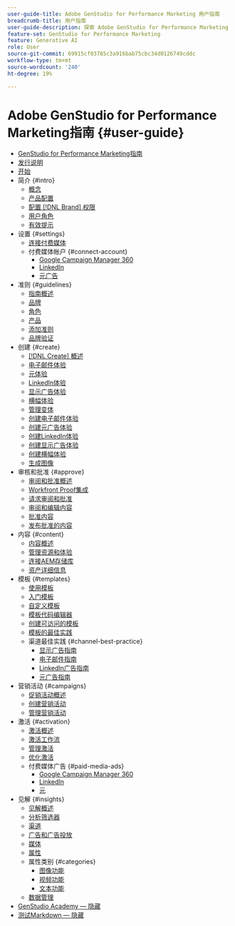 ```yaml
---
user-guide-title: Adobe GenStudio for Performance Marketing 用户指南
breadcrumb-title: 用户指南
user-guide-description: 探索 Adobe GenStudio for Performance Marketing 功能。了解如何快速创建品牌资产、生成变体并优化体验。
feature-set: GenStudio for Performance Marketing
feature: Generative AI
role: User
source-git-commit: 69915cf03785c3a916bab75cbc34d0126749cddc
workflow-type: tm+mt
source-wordcount: '240'
ht-degree: 19%

---
```



# Adobe GenStudio for Performance Marketing指南 {#user-guide}

+ [GenStudio for Performance Marketing指南](home.md)
+ [发行说明](release-notes.md)
+ [开始](get-started.md)
+ 简介 {#intro}
   + [概念](concepts.md)
   + [产品配置](product-provisioning.md)
   + [配置 [!DNL Brand] 权限](configure-brand-permissions.md)
   + [用户角色](user-roles.md)
   + [有效提示](effective-prompts.md)
+ 设置 {#settings}
   + [连接付费媒体](connectors/connect-channel.md)
   + 付费媒体帐户 {#connect-account}
      + [Google Campaign Manager 360](connectors/google-cm360.md)
      + [LinkedIn](connectors/linkedin-ads.md)
      + [元广告](connectors/meta-ads.md)
+ 准则 {#guidelines}
   + [指南概述](guidelines/overview.md)
   + [品牌](guidelines/brands.md)
   + [角色](guidelines/personas.md)
   + [产品](guidelines/products.md)
   + [添加准则](guidelines/add-guidelines.md)
   + [品牌验证](guidelines/brand-validation.md)
+ 创建 {#create}
   + [[!DNL Create] 概述](create/overview.md)
   + [电子邮件体验](create/email-experiences.md)
   + [元体验](create/meta-experiences.md)
   + [LinkedIn体验](create/linkedin-experiences.md)
   + [显示广告体验](create/display-ad-experiences.md)
   + [横幅体验](create/banner-experiences.md)
   + [管理变体](create/manage-variants.md)
   + [创建电子邮件体验](create/create-email-experience.md)
   + [创建元广告体验](create/create-meta-ad.md)
   + [创建LinkedIn体验](create/create-linkedin.md)
   + [创建显示广告体验](create/create-display-ad.md)
   + [创建横幅体验](create/create-banner-experience.md)
   + [生成图像](create/generate-assets.md)
+ 审核和批准 {#approve}
   + [审阅和批准概述](approvals/overview.md)
   + [Workfront Proof集成](approvals/proof-integration.md)
   + [请求审阅和批准](approvals/request-review.md)
   + [审阅和编辑内容](approvals/review-and-edit.md)
   + [批准内容](approvals/approve-content.md)
   + [发布批准的内容](approvals/publish-content.md)
+ 内容 {#content}
   + [内容概述](content/overview.md)
   + [管理资源和体验](content/manage-assets.md)
   + [连接AEM存储库](content/connect-aem-repo.md)
   + [资产详细信息](content/asset-details.md)
+ 模板 {#templates}
   + [使用模板](content/use-templates.md)
   + [入门模板](templates/starter-templates.md)
   + [自定义模板](content/customize-template.md)
   + [模板代码编辑器](content/code-editor.md)
   + [创建可访问的模板](content/accessibility-for-templates.md)
   + [模板的最佳实践](content/best-practices-for-templates.md)
   + 渠道最佳实践 {#channel-best-practice}
      + [显示广告指南](templates/display-template.md)
      + [电子邮件指南](templates/email-template.md)
      + [LinkedIn广告指南](templates/linkedin-template.md)
      + [元广告指南](templates/meta-template.md)
+ 营销活动 {#campaigns}
   + [促销活动概述](campaigns/overview.md)
   + [创建营销活动](campaigns/create-campaign.md)
   + [管理营销活动](campaigns/manage-campaign.md)
+ 激活 {#activation}
   + [激活概述](activation/overview.md)
   + [激活工作流](activation/create-activation.md)
   + [管理激活](activation/manage-activations.md)
   + [优化激活](activation/troubleshooting.md)
   + 付费媒体广告 {#paid-media-ads}
      + [Google Campaign Manager 360](activation/activate-cm360-ad.md)
      + [LinkedIn](activation/activate-linkedin-ad.md)
      + [元](activation/activate-meta-ad.md)
+ 见解 {#insights}
   + [见解概述](insights/overview.md)
   + [分析筛选器](insights/filter-views.md)
   + [渠道](insights/channels.md)
   + [广告和广告投放](insights/ads.md)
   + [媒体](insights/media.md)
   + [属性](insights/attributes.md)
   + 属性类别 {#categories}
      + [图像功能](insights/image-features.md)
      + [视频功能](insights/video-features.md)
      + [文本功能](insights/text-features.md)
   + [数据管理](insights/data-management.md)
+ [GenStudio Academy — 隐藏](genstudioacademy.md)
+ [测试Markdown — 隐藏](test-markdown.md)
